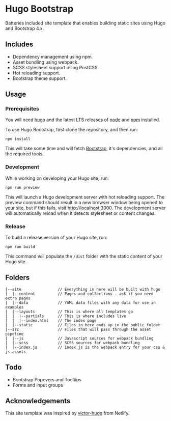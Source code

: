 # Hugo Bootstrap

Batteries included site template that enables building static sites using Hugo and Bootstrap 4.x.

## Includes

* Dependency management using npm.
* Asset bundling using webpack.
* SCSS stylesheet support using PostCSS.
* Hot reloading support.
* Bootstrap theme support.

## Usage

### Prerequisites

You will need [hugo](https://gohugo.io/) and the latest LTS releases of [node](https://nodejs.org/en/) and [npm](https://www.npmjs.com/) installed.

To use Hugo Bootstrap, first clone the repository, and then run:

```
npm install
```

This will take some time and will fetch [Bootstrap](https://getbootstrap.com/), it's dependencies, and all the required tools.

### Development

While working on developing your Hugo site, run:

```
npm run preview
```

This will launch a Hugo development server with hot reloading support. The preview command should 
result in a new browser window being opened to your site, but if this fails, visit 
[http://localhost:3000](http://localhost:3000). The development server will automatically reload when
it detects stylesheet or content changes.

### Release

To build a release version of your Hugo site, run:

```
npm run build
```

This command will populate the `/dist` folder with the static content of your Hugo site.

## Folders

```
|--site                // Everything in here will be built with hugo
|  |--content          // Pages and collections - ask if you need extra pages
|  |--data             // YAML data files with any data for use in examples
|  |--layouts          // This is where all templates go
|  |  |--partials      // This is where includes live
|  |  |--index.html    // The index page
|  |--static           // Files in here ends up in the public folder
|--src                 // Files that will pass through the asset pipeline
|  |--js               // Javascript sources for webpack bundling
|  |--scss             // SCSS sources for webpack bundling
|  |--index.js         // index.js is the webpack entry for your css & js assets
```

## Todo

* Bootstrap Popovers and Tooltips
* Forms and input groups

## Acknowledgements

This site template was inspired by [victor-hugo](https://github.com/netlify-templates/victor-hugo) from Netlify.
